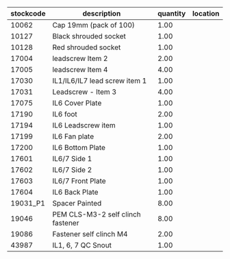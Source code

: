 |stockcode|description|quantity|location|
|---------|-----------|--------|--------|
|10062|Cap 19mm (pack of 100)|1.00||
|10127|Black shrouded socket|1.00||
|10128|Red shrouded socket|1.00||
|17004|leadscrew Item 2|2.00||
|17005|leadscrew Item 4|4.00||
|17030|IL1/IL6/IL7 lead screw item 1|1.00||
|17031|Leadscrew - Item 3|4.00||
|17075|IL6 Cover Plate|1.00||
|17190|IL6 foot|2.00||
|17194|IL6 Leadscrew item|1.00||
|17199|IL6 Fan plate|2.00||
|17200|IL6 Bottom Plate|1.00||
|17601|IL6/7 Side 1|1.00||
|17602|IL6/7 Side 2|1.00||
|17603|IL6/7 Front Plate|1.00||
|17604|IL6 Back Plate|1.00||
|19031_P1|Spacer Painted|8.00||
|19046|PEM CLS-M3-2 self clinch fastener|8.00||
|19086|Fastener self clinch M4|2.00||
|43987|IL1, 6, 7 QC Snout|1.00||
